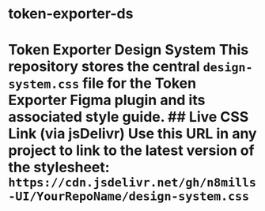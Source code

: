 # token-exporter-ds
# Token Exporter Design System  This repository stores the central `design-system.css` file for the Token Exporter Figma plugin and its associated style guide.  ## Live CSS Link (via jsDelivr)  Use this URL in any project to link to the latest version of the stylesheet:  `https://cdn.jsdelivr.net/gh/n8mills-UI/YourRepoName/design-system.css`
